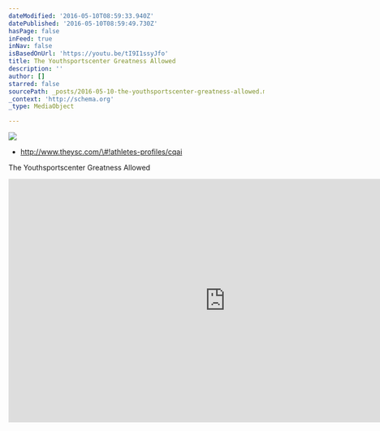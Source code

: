 ```yaml
---
dateModified: '2016-05-10T08:59:33.940Z'
datePublished: '2016-05-10T08:59:49.730Z'
hasPage: false
inFeed: true
inNav: false
isBasedOnUrl: 'https://youtu.be/tI9I1ssyJfo'
title: The Youthsportscenter Greatness Allowed
description: ''
author: []
starred: false
sourcePath: _posts/2016-05-10-the-youthsportscenter-greatness-allowed.md
_context: 'http://schema.org'
_type: MediaObject

---
```

![](https://the-grid-user-content.s3-us-west-2.amazonaws.com/e7f1c6cc-0a62-4e9b-b3e8-0f6f8c94f2b4.png)

* http://www.theysc.com/\#!athletes-profiles/cqai

The Youthsportscenter Greatness Allowed

<iframe src="https://cdn.embedly.com/widgets/media.html?url=https://ipv4.google.com/sorry/IndexRedirect?continue=https://www.youtube.com/watch?v=tI9I1ssyJfo&amp;feature=youtu.be&amp;q=CGMSBDbMFPkY6bnGuQUiGQDxp4NLVlqx1rMZzC7OX4nfjhiioCYZ5a0&amp;src=http://www.youtube.com/embed/None&amp;type=text/html&amp;key=b7d04c9b404c499eba89ee7072e1c4f7&amp;schema=google" width="854" height="480" scrolling="no" frameborder="0" allowfullscreen="" style=""></iframe>